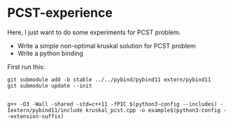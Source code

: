 # PCST-experience
Here, I just want to do some experiments for PCST problem.
- Write a simple non-optimal kruskal solution for PCST problem
- Write a python binding


First run this:
```
git submodule add -b stable ../../pybind/pybind11 extern/pybind11
git submodule update --init


g++ -O3 -Wall -shared -std=c++11 -fPIC $(python3-config --includes) -Iextern/pybind11/include kruskal_pcst.cpp -o example$(python3-config --extension-suffix)

```
